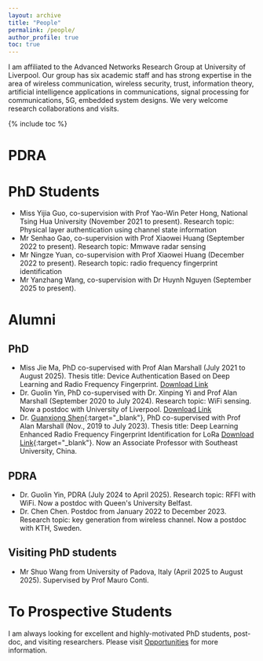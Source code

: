 ```yaml
---
layout: archive
title: "People"
permalink: /people/
author_profile: true
toc: true
---
```


I am affiliated to the Advanced Networks Research Group at University of Liverpool. Our group has six academic staff and has strong expertise in the area of wireless communication, wireless security, trust, information theory, artificial intelligence applications in communications, signal processing for communications, 5G, embedded system designs. We very welcome research collaborations and visits.

{% include toc %}

# PDRA


# PhD Students
* Miss Yijia Guo, co-supervision with Prof Yao-Win Peter Hong, National Tsing Hua University (November 2021 to present). Research topic: Physical layer authentication using channel state information
* Mr Senhao Gao, co-supervision with Prof Xiaowei Huang (September 2022 to present). Research topic: Mmwave radar sensing
* Mr Ningze Yuan, co-supervision with Prof Xiaowei Huang (December 2022 to present). Research topic: radio frequency fingerprint identification
* Mr Yanzhang Wang, co-supervision with Dr Huynh Nguyen (September 2025 to present).

# Alumni
## PhD
* Miss Jie Ma, PhD co-supervised with Prof Alan Marshall (July 2021 to August 2025). Thesis title: Device Authentication Based on Deep Learning and Radio Frequency Fingerprint. [Download Link]()
* Dr. Guolin Yin, PhD co-supervised with Dr. Xinping Yi and Prof Alan Marshall (September 2020 to July 2024). Research topic: WiFi sensing. Now a postdoc with University of Liverpool. [Download Link]()
* Dr. [Guanxiong Shen](https://gxhen.github.io/){:target="_blank"}, PhD co-supervised with Prof Alan Marshall (Nov., 2019 to July 2023). Thesis title: Deep Learning Enhanced Radio Frequency Fingerprint Identification for LoRa [Download Link](https://livrepository.liverpool.ac.uk/3170842/){:target="_blank"}. Now an Associate Professor with Southeast University, China.

## PDRA
* Dr. Guolin Yin, PDRA (July 2024 to April 2025). Research topic: RFFI with WiFi. Now a postdoc with Queen's University Belfast.
* Dr. Chen Chen. Postdoc from January 2022 to December 2023. Research topic: key generation from wireless channel. Now a postdoc with KTH, Sweden.

## Visiting PhD students
* Mr Shuo Wang from University of Padova, Italy (April 2025 to August 2025). Supervised by Prof Mauro Conti. 

# To Prospective Students
I am always looking for excellent and highly-motivated PhD students, post-doc, and visiting researchers. Please visit [Opportunities](/opportunities/) for more information.